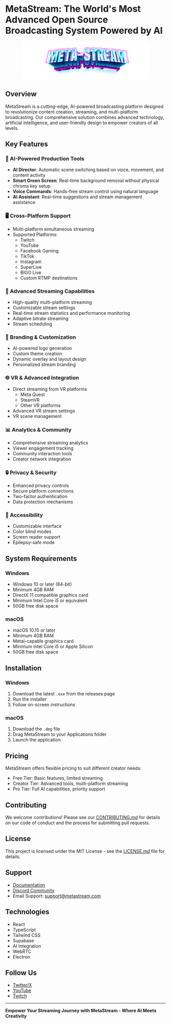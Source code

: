 
# MetaStream: The World's Most Advanced Open Source Broadcasting System Powered by AI

<p align="center">
  <img src="public/lovable-uploads/d9e95c26-442b-4d04-b224-4cf3e84ae483.png" alt="MetaStream Logo" width="400"/>
</p>

## Overview

MetaStream is a cutting-edge, AI-powered broadcasting platform designed to revolutionize content creation, streaming, and multi-platform broadcasting. Our comprehensive solution combines advanced technology, artificial intelligence, and user-friendly design to empower creators of all levels.

## Key Features

### 🤖 AI-Powered Production Tools
- **AI Director**: Automatic scene switching based on voice, movement, and content activity
- **Smart Green Screen**: Real-time background removal without physical chroma key setup
- **Voice Commands**: Hands-free stream control using natural language
- **AI Assistant**: Real-time suggestions and stream management assistance

### 🖥️ Cross-Platform Support
- Multi-platform simultaneous streaming
- Supported Platforms:
  - Twitch
  - YouTube
  - Facebook Gaming
  - TikTok
  - Instagram
  - SuperLive
  - BIGO Live
  - Custom RTMP destinations

### 🎥 Advanced Streaming Capabilities
- High-quality multi-platform streaming
- Customizable stream settings
- Real-time stream statistics and performance monitoring
- Adaptive bitrate streaming
- Stream scheduling

### 🎨 Branding & Customization
- AI-powered logo generation
- Custom theme creation
- Dynamic overlay and layout design
- Personalized stream branding

### 🌐 VR & Advanced Integration
- Direct streaming from VR platforms
  - Meta Quest
  - SteamVR
  - Other VR platforms
- Advanced VR stream settings
- VR scene management

### 📊 Analytics & Community
- Comprehensive streaming analytics
- Viewer engagement tracking
- Community interaction tools
- Creator network integration

### 🔒 Privacy & Security
- Enhanced privacy controls
- Secure platform connections
- Two-factor authentication
- Data protection mechanisms

### 🌈 Accessibility
- Customizable interface
- Color blind modes
- Screen reader support
- Epilepsy-safe mode

## System Requirements

### Windows
- Windows 10 or later (64-bit)
- Minimum 4GB RAM
- DirectX 11 compatible graphics card
- Minimum Intel Core i5 or equivalent
- 50GB free disk space

### macOS
- macOS 10.15 or later
- Minimum 4GB RAM
- Metal-capable graphics card
- Minimum Intel Core i5 or Apple Silicon
- 50GB free disk space

## Installation

### Windows
1. Download the latest `.exe` from the releases page
2. Run the installer
3. Follow on-screen instructions

### macOS
1. Download the `.dmg` file
2. Drag MetaStream to your Applications folder
3. Launch the application

## Pricing

MetaStream offers flexible pricing to suit different creator needs:
- Free Tier: Basic features, limited streaming
- Creator Tier: Advanced tools, multi-platform streaming
- Pro Tier: Full AI capabilities, priority support

## Contributing

We welcome contributions! Please see our [CONTRIBUTING.md](CONTRIBUTING.md) for details on our code of conduct and the process for submitting pull requests.

## License

This project is licensed under the MIT License - see the [LICENSE.md](LICENSE.md) file for details.

## Support

- [Documentation](https://metastream.com/docs)
- [Discord Community](https://discord.gg/metastream)
- Email Support: support@metastream.com

## Technologies

- React
- TypeScript
- Tailwind CSS
- Supabase
- AI Integration
- WebRTC
- Electron

## Follow Us

- [Twitter/X](https://twitter.com/metastream)
- [YouTube](https://youtube.com/metastream)
- [Twitch](https://twitch.tv/metastream)

---

**Empower Your Streaming Journey with MetaStream - Where AI Meets Creativity**
